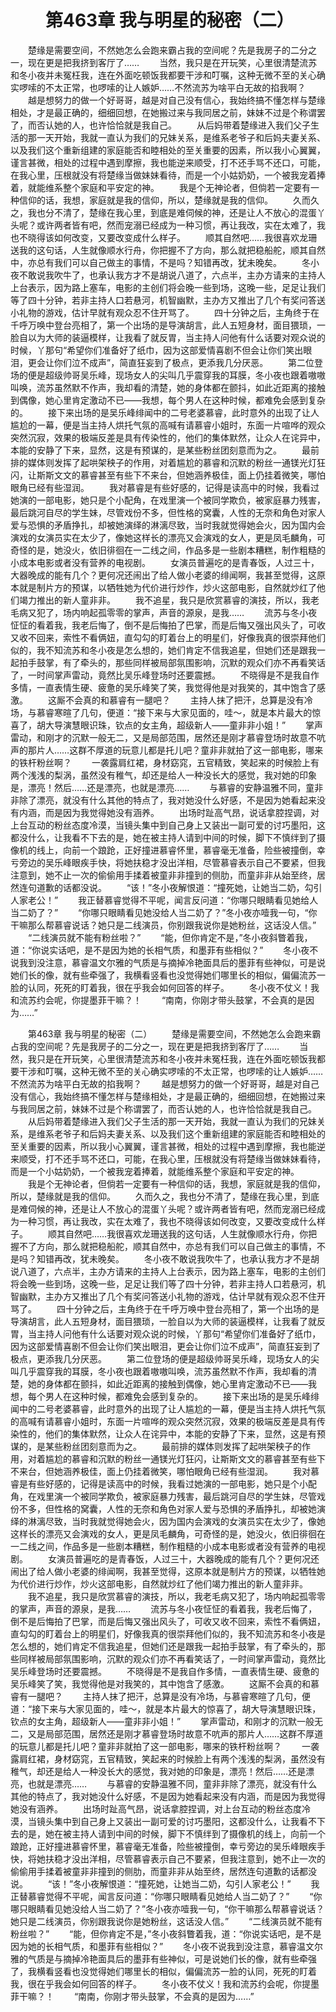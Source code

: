 # 　　第463章 我与明星的秘密（二）
　　楚缘是需要空间，不然她怎么会跑来霸占我的空间呢？先是我房子的二分之一，现在更是把我挤到客厅了……
　　当然，我只是在开玩笑，心里很清楚流苏和冬小夜并未冤枉我，连在外面吃顿饭我都要干涉和叮嘱，这种无微不至的关心确实啰嗦的不太正常，也啰嗦的让人嫉妒……不然流苏为啥平白无故的掐我啊？
　　越是想努力的做一个好哥哥，越是对自己没有信心，我始终搞不懂怎样与楚缘相处，才是最正确的，细细回想，在她搬过来与我同居之前，妹妹不过是个称谓罢了，而否认她的人，也许恰恰就是我自己。
　　从后妈带着楚缘进入我们父子生活的那一天开始，我就一直认为我们的兄妹关系，是维系老爷子和后妈夫妻关系、以及我们这个重新组建的家庭能否和睦相处的至关重要的因素，所以我小心翼翼，谨言甚微，相处的过程中遇到摩擦，我也能逆来顺受，打不还手骂不还口，可能，在我心里，压根就没有将楚缘当做妹妹看待，而是一个小姑奶奶，一个被我宠着捧着，就能维系整个家庭和平安定的神。
　　我是个无神论者，但倘若一定要有一种信仰的话，我想，家庭就是我的信仰，所以，楚缘就是我的信仰。
　　久而久之，我也分不清了，楚缘在我心里，到底是难伺候的神，还是让人不放心的混蛋丫头呢？或许两者皆有吧，然而宠溺已经成为一种习惯，再让我改，实在太难了，我也不晓得该如何改变，又要改变成什么样子。
　　顺其自然吧……我很喜欢龙珊送我的这句话，人生就像顺水行舟，你把握不了方向，那么就把稳船舵，顺其自然中，亦总有我们可以自己做主的事情，不是吗？知错再改，犹未晚矣。
　　冬小夜不敢说我吹牛了，也承认我方才不是胡说八道了，六点半，主办方请来的主持人上台表示，因为路上塞车，电影的主创们将会晚一些到场，这晚一些，足足让我们等了四十分钟，若非主持人口若悬河，机智幽默，主办方又推出了几个有奖问答送小礼物的游戏，估计早就有观众忍不住开骂了。
　　四十分钟之后，主角终于在千呼万唤中登台亮相了，第一个出场的是导演胡言，此人五短身材，面目猥琐，一脸自以为大师的装逼模样，让我看了就反胃，当主持人问他有什么话要对观众说的时候，丫那句“希望你们准备好了纸巾，因为这部爱情喜剧不但会让你们笑出眼泪，更会让你们泣不成声”，简直狂妄到了极点，更添我几分厌恶。
　　第二位登场的便是超级帅哥吴乐峰，现场女人的尖叫几乎震穿我的耳膜，冬小夜也跟着嗷嗷叫唤，流苏虽然默不作声，我却看的清楚，她的身体都在颤抖，如此近距离的接触到偶像，她心里肯定激动不已——我想，每个男人在这种时候，都难免会感到复杂的。
　　接下来出场的是吴乐峰绯闻中的二号老婆慕睿，此时意外的出现了让人尴尬的一幕，便是当主持人烘托气氛的高喊有请慕睿小姐时，东面一片喧哗的观众突然沉寂，效果的极端反差是具有传染性的，他们的集体默然，让众人在诧异中，本能的安静了下来，显然，这是有预谋的，是某些粉丝团刻意而为之。
　　最前排的媒体则发挥了起哄架秧子的作用，对着尴尬的慕睿和沉默的粉丝一通镁光灯狂闪，让斯斯文文的慕睿甚至有些下不来台，但她涵养极佳，面上仍挂着微笑，哪怕眼角已经有些湿润。
　　我对慕睿是有些好感的，记得是读高中的时候，我看过她演的一部电影，她只是个小配角，在戏里演一个被同学欺负，被家庭暴力残害，最后跳河自尽的学生妹，尽管戏份不多，但性格的窝囊，人性的无奈和角色对家人爱与恐惧的矛盾挣扎，却被她演绎的淋漓尽致，当时我就觉得她会火，因为国内会演戏的女演员实在太少了，像她这样长的漂亮又会演戏的女人，更是凤毛麟角，可奇怪的是，她没火，依旧徘徊在一二线之间，作品多是一些剧本糟糕，制作粗糙的小成本电影或者没有营养的电视剧。
　　女演员普遍吃的是青春饭，人过三十，大器晚成的能有几个？更何况还闹出了给人做小老婆的绯闻啊，我甚至觉得，这原本就是制片方的预谋，以牺牲她为代价进行炒作，炒火这部电影，自然就炒红了他们竭力推出的新人童非非。
　　我不追星，我只是欣赏慕睿的演技，所以，我老毛病又犯了，场内响起孤零零的掌声，声音的源泉，是我……
　　流苏与冬小夜怔怔的看着我，我老后悔了，倒不是后悔拍了巴掌，而是后悔又强出风头了，可收又收不回来，索性不看俩妞，直勾勾的盯着台上的明星们，好像我真的很崇拜他们似的，我不知流苏和冬小夜是怎么想的，她们肯定不信我追星，但她们还是跟我一起拍手鼓掌，有了牵头的，那些同样被局部氛围影响，沉默的观众们亦不再看笑话了，一时间掌声雷动，竟然比吴乐峰登场时还要震撼。
　　不晓得是不是我自作多情，一直表情生硬、疲惫的吴乐峰笑了笑，我觉得他是对我笑的，其中饱含了感激。
　　这厮不会真的和慕睿有一腿吧？
　　主持人抹了把汗，总算是没有冷场，与慕睿寒暄了几句，便道：“接下来与大家见面的，哇～，就是本片最大的惊喜了，胡大导演慧眼识珠，钦点的女主角，超级新人——童非非小姐！”
　　掌声雷动，和刚才的沉默一般无二，又是局部范围，居然还是刚才慕睿登场时故意不吭声的那片人……这群不厚道的玩意儿都是托儿吧？童非非就拍了这一部电影，哪来的铁杆粉丝啊？
　　一袭露肩红裙，身材窈窕，五官精致，笑起来的时候脸上有两个浅浅的梨涡，虽然没有稚气，却还是给人一种没长大的感觉，我对她的印象是，漂亮！然后……还是漂亮，也就是漂亮……
　　与慕睿的安静温雅不同，童非非除了漂亮，就没有什么其他的特点了，我对她没什么好感，不是因为她看起来没有内涵，而是因为我觉得她没有涵养。
　　出场时趾高气昂，说话拿腔捏调，对上台互动的粉丝态度冷漠，当镜头集中到自己身上又装出一副可爱的讨巧墨阳，这都没什么，让我看不下去的是，她在被主持人请到中间的时候，脚下不慎绊到了摄像机的线上，向前一个踉跄，正好撞进慕睿怀里，慕睿毫无准备，险些被撞倒，幸亏旁边的吴乐峰眼疾手快，将她扶稳才没出洋相，尽管慕睿表示自己不要紧，但我注意到，她不止一次的偷偷用手揉着被童非非撞到的侧肋，而童非非从始至终，居然连句道歉的话都没说。
　　“该！”冬小夜解恨道：“撞死她，让她当二奶，勾引人家老公！”
　　我正替慕睿觉得不平呢，闻言反问道：“你哪只眼睛看见她给人当二奶了？”
　　“你哪只眼睛看见她没给人当二奶了？”冬小夜亦噎我一句，“你干嘛那么帮慕睿说话？她只是二线演员，你别跟我说你是她粉丝，这话没人信。”
　　“二线演员就不能有粉丝啦？”
　　“能，但你肯定不是，”冬小夜斜瞥着我，道：“你说实话吧，是不是因为她的长相气质，和墨菲有些相似？”
　　冬小夜不说我到没注意，慕睿温文尔雅的气质是与摘掉冷艳面具后的墨菲有些神似，可是说她们长的像，就有些牵强了，我横看竖看也没觉得她们哪里长的相似，偏偏流苏一脸的认同，死死的盯着我，很在乎我会如何回答的样子。
　　冬小夜不仗义！我和流苏约会呢，你提墨菲干嘛？！
　　“南南，你刚才带头鼓掌，不会真的是因为……”

　　第463章 我与明星的秘密（二）
　　楚缘是需要空间，不然她怎么会跑来霸占我的空间呢？先是我房子的二分之一，现在更是把我挤到客厅了……
　　当然，我只是在开玩笑，心里很清楚流苏和冬小夜并未冤枉我，连在外面吃顿饭我都要干涉和叮嘱，这种无微不至的关心确实啰嗦的不太正常，也啰嗦的让人嫉妒……不然流苏为啥平白无故的掐我啊？
　　越是想努力的做一个好哥哥，越是对自己没有信心，我始终搞不懂怎样与楚缘相处，才是最正确的，细细回想，在她搬过来与我同居之前，妹妹不过是个称谓罢了，而否认她的人，也许恰恰就是我自己。
　　从后妈带着楚缘进入我们父子生活的那一天开始，我就一直认为我们的兄妹关系，是维系老爷子和后妈夫妻关系、以及我们这个重新组建的家庭能否和睦相处的至关重要的因素，所以我小心翼翼，谨言甚微，相处的过程中遇到摩擦，我也能逆来顺受，打不还手骂不还口，可能，在我心里，压根就没有将楚缘当做妹妹看待，而是一个小姑奶奶，一个被我宠着捧着，就能维系整个家庭和平安定的神。
　　我是个无神论者，但倘若一定要有一种信仰的话，我想，家庭就是我的信仰，所以，楚缘就是我的信仰。
　　久而久之，我也分不清了，楚缘在我心里，到底是难伺候的神，还是让人不放心的混蛋丫头呢？或许两者皆有吧，然而宠溺已经成为一种习惯，再让我改，实在太难了，我也不晓得该如何改变，又要改变成什么样子。
　　顺其自然吧……我很喜欢龙珊送我的这句话，人生就像顺水行舟，你把握不了方向，那么就把稳船舵，顺其自然中，亦总有我们可以自己做主的事情，不是吗？知错再改，犹未晚矣。
　　冬小夜不敢说我吹牛了，也承认我方才不是胡说八道了，六点半，主办方请来的主持人上台表示，因为路上塞车，电影的主创们将会晚一些到场，这晚一些，足足让我们等了四十分钟，若非主持人口若悬河，机智幽默，主办方又推出了几个有奖问答送小礼物的游戏，估计早就有观众忍不住开骂了。
　　四十分钟之后，主角终于在千呼万唤中登台亮相了，第一个出场的是导演胡言，此人五短身材，面目猥琐，一脸自以为大师的装逼模样，让我看了就反胃，当主持人问他有什么话要对观众说的时候，丫那句“希望你们准备好了纸巾，因为这部爱情喜剧不但会让你们笑出眼泪，更会让你们泣不成声”，简直狂妄到了极点，更添我几分厌恶。
　　第二位登场的便是超级帅哥吴乐峰，现场女人的尖叫几乎震穿我的耳膜，冬小夜也跟着嗷嗷叫唤，流苏虽然默不作声，我却看的清楚，她的身体都在颤抖，如此近距离的接触到偶像，她心里肯定激动不已——我想，每个男人在这种时候，都难免会感到复杂的。
　　接下来出场的是吴乐峰绯闻中的二号老婆慕睿，此时意外的出现了让人尴尬的一幕，便是当主持人烘托气氛的高喊有请慕睿小姐时，东面一片喧哗的观众突然沉寂，效果的极端反差是具有传染性的，他们的集体默然，让众人在诧异中，本能的安静了下来，显然，这是有预谋的，是某些粉丝团刻意而为之。
　　最前排的媒体则发挥了起哄架秧子的作用，对着尴尬的慕睿和沉默的粉丝一通镁光灯狂闪，让斯斯文文的慕睿甚至有些下不来台，但她涵养极佳，面上仍挂着微笑，哪怕眼角已经有些湿润。
　　我对慕睿是有些好感的，记得是读高中的时候，我看过她演的一部电影，她只是个小配角，在戏里演一个被同学欺负，被家庭暴力残害，最后跳河自尽的学生妹，尽管戏份不多，但性格的窝囊，人性的无奈和角色对家人爱与恐惧的矛盾挣扎，却被她演绎的淋漓尽致，当时我就觉得她会火，因为国内会演戏的女演员实在太少了，像她这样长的漂亮又会演戏的女人，更是凤毛麟角，可奇怪的是，她没火，依旧徘徊在一二线之间，作品多是一些剧本糟糕，制作粗糙的小成本电影或者没有营养的电视剧。
　　女演员普遍吃的是青春饭，人过三十，大器晚成的能有几个？更何况还闹出了给人做小老婆的绯闻啊，我甚至觉得，这原本就是制片方的预谋，以牺牲她为代价进行炒作，炒火这部电影，自然就炒红了他们竭力推出的新人童非非。
　　我不追星，我只是欣赏慕睿的演技，所以，我老毛病又犯了，场内响起孤零零的掌声，声音的源泉，是我……
　　流苏与冬小夜怔怔的看着我，我老后悔了，倒不是后悔拍了巴掌，而是后悔又强出风头了，可收又收不回来，索性不看俩妞，直勾勾的盯着台上的明星们，好像我真的很崇拜他们似的，我不知流苏和冬小夜是怎么想的，她们肯定不信我追星，但她们还是跟我一起拍手鼓掌，有了牵头的，那些同样被局部氛围影响，沉默的观众们亦不再看笑话了，一时间掌声雷动，竟然比吴乐峰登场时还要震撼。
　　不晓得是不是我自作多情，一直表情生硬、疲惫的吴乐峰笑了笑，我觉得他是对我笑的，其中饱含了感激。
　　这厮不会真的和慕睿有一腿吧？
　　主持人抹了把汗，总算是没有冷场，与慕睿寒暄了几句，便道：“接下来与大家见面的，哇～，就是本片最大的惊喜了，胡大导演慧眼识珠，钦点的女主角，超级新人——童非非小姐！”
　　掌声雷动，和刚才的沉默一般无二，又是局部范围，居然还是刚才慕睿登场时故意不吭声的那片人……这群不厚道的玩意儿都是托儿吧？童非非就拍了这一部电影，哪来的铁杆粉丝啊？
　　一袭露肩红裙，身材窈窕，五官精致，笑起来的时候脸上有两个浅浅的梨涡，虽然没有稚气，却还是给人一种没长大的感觉，我对她的印象是，漂亮！然后……还是漂亮，也就是漂亮……
　　与慕睿的安静温雅不同，童非非除了漂亮，就没有什么其他的特点了，我对她没什么好感，不是因为她看起来没有内涵，而是因为我觉得她没有涵养。
　　出场时趾高气昂，说话拿腔捏调，对上台互动的粉丝态度冷漠，当镜头集中到自己身上又装出一副可爱的讨巧墨阳，这都没什么，让我看不下去的是，她在被主持人请到中间的时候，脚下不慎绊到了摄像机的线上，向前一个踉跄，正好撞进慕睿怀里，慕睿毫无准备，险些被撞倒，幸亏旁边的吴乐峰眼疾手快，将她扶稳才没出洋相，尽管慕睿表示自己不要紧，但我注意到，她不止一次的偷偷用手揉着被童非非撞到的侧肋，而童非非从始至终，居然连句道歉的话都没说。
　　“该！”冬小夜解恨道：“撞死她，让她当二奶，勾引人家老公！”
　　我正替慕睿觉得不平呢，闻言反问道：“你哪只眼睛看见她给人当二奶了？”
　　“你哪只眼睛看见她没给人当二奶了？”冬小夜亦噎我一句，“你干嘛那么帮慕睿说话？她只是二线演员，你别跟我说你是她粉丝，这话没人信。”
　　“二线演员就不能有粉丝啦？”
　　“能，但你肯定不是，”冬小夜斜瞥着我，道：“你说实话吧，是不是因为她的长相气质，和墨菲有些相似？”
　　冬小夜不说我到没注意，慕睿温文尔雅的气质是与摘掉冷艳面具后的墨菲有些神似，可是说她们长的像，就有些牵强了，我横看竖看也没觉得她们哪里长的相似，偏偏流苏一脸的认同，死死的盯着我，很在乎我会如何回答的样子。
　　冬小夜不仗义！我和流苏约会呢，你提墨菲干嘛？！
　　“南南，你刚才带头鼓掌，不会真的是因为……”
